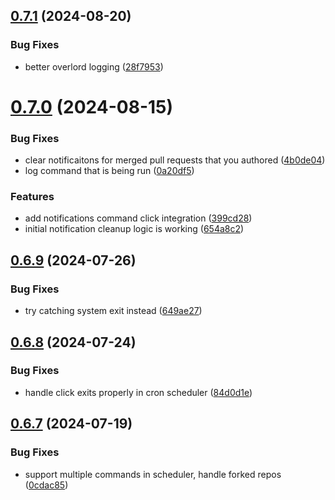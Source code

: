 ## [0.7.1](https://github.com/iloveitaly/github-overlord/compare/v0.7.0...v0.7.1) (2024-08-20)


### Bug Fixes

* better overlord logging ([28f7953](https://github.com/iloveitaly/github-overlord/commit/28f79539b182d25aae2d31338eb15387fe0fdca2))



# [0.7.0](https://github.com/iloveitaly/github-overlord/compare/v0.6.9...v0.7.0) (2024-08-15)


### Bug Fixes

* clear notificaitons for merged pull requests that you authored ([4b0de04](https://github.com/iloveitaly/github-overlord/commit/4b0de046da93b0fc7356947477d3bfb1ca75c823))
* log command that is being run ([0a20df5](https://github.com/iloveitaly/github-overlord/commit/0a20df5a22ebb1f372f6ca516b0c6aad1670392c))


### Features

* add notifications command click integration ([399cd28](https://github.com/iloveitaly/github-overlord/commit/399cd28befe5f84842645cb0c8d11982cd9d71a7))
* initial notification cleanup logic is working ([654a8c2](https://github.com/iloveitaly/github-overlord/commit/654a8c23e69d74e054132d5f7601c9d299edfc37))



## [0.6.9](https://github.com/iloveitaly/github-overlord/compare/v0.6.8...v0.6.9) (2024-07-26)


### Bug Fixes

* try catching system exit instead ([649ae27](https://github.com/iloveitaly/github-overlord/commit/649ae274f4f3c8fbd8e957449534d28315d30011))



## [0.6.8](https://github.com/iloveitaly/github-overlord/compare/v0.6.7...v0.6.8) (2024-07-24)


### Bug Fixes

* handle click exits properly in cron scheduler ([84d0d1e](https://github.com/iloveitaly/github-overlord/commit/84d0d1e60ff03783e4bf4dd1ef36f38f032ee406))



## [0.6.7](https://github.com/iloveitaly/github-overlord/compare/v0.6.6...v0.6.7) (2024-07-19)


### Bug Fixes

* support multiple commands in scheduler, handle forked repos ([0cdac85](https://github.com/iloveitaly/github-overlord/commit/0cdac853e093f10ad10e46c699d9e1691fd65201))



